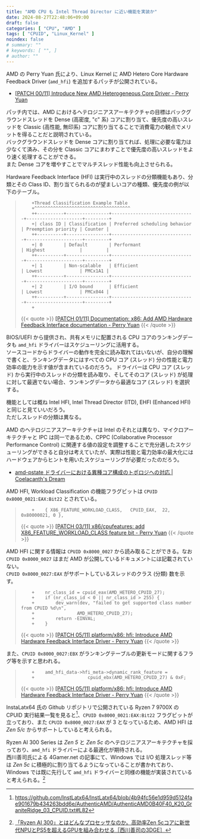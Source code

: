 ```yaml
---
title: "AMD CPU も Intel Thread Director に近い機能を実装か"
date: 2024-08-27T22:48:06+09:00
draft: false
categories: [ "CPU", "AMD" ]
tags: [ "CPUID", "Linux_Kernel" ]
noindex: false
# summary: ""
# keywords: [ "", ]
# author: ""
---
```


AMD の Perry Yuan 氏により、Linux Kernel に AMD Hetero Core Hardware Feedback Driver (`amd_hfi`) を追加するパッチが公開されている。  

 * [[PATCH 00/11] Introduce New AMD Heterogeneous Core Driver - Perry Yuan](https://lore.kernel.org/platform-driver-x86/cover.1724748733.git.perry.yuan@amd.com/)

パッチ内では、AMD におけるヘテロジニアスアーキテクチャの目標はバックグラウンドスレッドを Dense (高密度, "c" 系) コアに割り当て、優先度の高いスレッドを Classic (高性能, 無印系) コアに割り当てることで消費電力の観点でメリットを得ることだと説明されている。  
バックグラウンドスレッドを Dense コアに割り当てれば、処理に必要な電力は少なくて済み、その分を Classic コアにまわすことで優先度の高いスレッドをより速く処理することができる。  
また Dense コアを増やすことでマルチスレッド性能も向上させられる。  

Hardware Feedback Interface (HFI) は実行中のスレッドの分類機能もあり、分類とその Class ID、割り当てられるのが望ましいコアの種類、優先度の例が以下のテーブル。  

 >         +Thread Classification Example Table
 >         +^^^^^^^^^^^^^^^^^^^^^^^^^^^^^^^^^^^^
 >         ++----------+----------------+-------------------------------+---------------------+---------+
 >         +| class ID | Classification | Preferred scheduling behavior | Preemption priority | Counter |
 >         ++----------+----------------+-------------------------------+---------------------+---------+
 >         +| 0        | Default        | Performant                    | Highest             |         |
 >         ++----------+----------------+-------------------------------+---------------------+---------+
 >         +| 1        | Non-scalable   | Efficient                     | Lowest              | PMCx1A1 |
 >         ++----------+----------------+-------------------------------+---------------------+---------+
 >         +| 2        | I/O bound      | Efficient                     | Lowest              | PMCx044 |
 >         ++----------+----------------+-------------------------------+---------------------+---------+
 >         +
 >
 > {{< quote >}} [[PATCH 01/11] Documentation: x86: Add AMD Hardware Feedback Interface documentation - Perry Yuan](https://lore.kernel.org/platform-driver-x86/c4c66679fc6f8432c0402c8def2dc1b09eaa812d.1724748733.git.perry.yuan@amd.com/) {{< /quote >}}

BIOS/UEFI から提供され、共有メモリに配置される CPU コアのランキングデータも `amd_hfi` ドライバーはスケジューリングに活用する。  
ソースコードからドライバーの動作を完全に読み取れてはいないが、自分の理解で書くと、ランキングデータにはすべての CPU コア (スレッド) 分の性能と電力効率の能力を示す値が含まれているのだろう。
ドライバーは CPU コア (スレッド) から実行中のスレッドの分類を読み取り、そしてそのコア (スレッド) が処理に対して最適でない場合、ランキングデータから最適なコア (スレッド) を選択する。  

機能としては概ね Intel HFI, Intel Thread Director (ITD), EHFI (Enhanced HFI) と同じと見ていいだろう。  
ただしスレッドの分類は異なる。  

AMD のヘテロジニアスアーキテクチャは Intel のそれとは異なり、マイクロアーキテクチャと IPC は同一であるため、CPPC (Collaborative Processor Performance Control) に関連する値の設定を調整することで充分適したスケジューリングができると自分は考えていたが、実際は性能と電力効率の最大化にはハードウェアからヒントを用いたスケジューリングが必要だったのだろう。  

 * [amd-pstate ドライバーにおける異種コア構成のトポロジへの対応 | Coelacanth's Dream](/posts/2024/05/22/amd-pstate-hetero-core-topology/)

AMD HFI, Workload Classification の機能フラグビットは `CPUID 0x8000_0021:EAX:Bit22` とされている。  

 >         +	{ X86_FEATURE_WORKLOAD_CLASS,   CPUID_EAX,  22, 0x80000021, 0 },
 >
 > {{< quote >}} [[PATCH 03/11] x86/cpufeatures: add X86_FEATURE_WORKLOAD_CLASS feature bit - Perry Yuan](https://lore.kernel.org/platform-driver-x86/067b306ea3457091d5ac97b0cc5b41fcadac10d2.1724748733.git.perry.yuan@amd.com/) {{< /quote >}}

AMD HFI に関する情報は `CPUID 0x8000_0027` から読み取ることができる。なお `CPUID 0x8000_0027` はまだ AMD が公開しているドキュメントには記載されていない。  
`CPUID 0x8000_0027:EAX` がサポートしているスレッドのクラス (分類) 数を示す。  

 >         +	nr_class_id = cpuid_eax(AMD_HETERO_CPUID_27);
 >         +	if (nr_class_id < 0 || nr_class_id > 255) {
 >         +		dev_warn(dev, "failed to get supported class number from CPUID %d\n",
 >         +				AMD_HETERO_CPUID_27);
 >         +		return -EINVAL;
 >         +	}
 >
 > {{< quote >}} [[PATCH 05/11] platform/x86: hfi: Introduce AMD Hardware Feedback Interface Driver - Perry Yuan](https://lore.kernel.org/platform-driver-x86/8d3d75941a87839ab88dff20e89b73c0f5e6cb2a.1724748733.git.perry.yuan@amd.com/) {{< /quote >}}

また、`CPUID 0x8000_0027:EBX` がランキングテーブルの更新モードに関するフラグ等を示すと思われる。  

 >         +	amd_hfi_data->hfi_meta->dynamic_rank_feature =
 >         +					cpuid_ebx(AMD_HETERO_CPUID_27) & 0xF;
 >
 > {{< quote >}} [[PATCH 05/11] platform/x86: hfi: Introduce AMD Hardware Feedback Interface Driver - Perry Yuan](https://lore.kernel.org/platform-driver-x86/8d3d75941a87839ab88dff20e89b73c0f5e6cb2a.1724748733.git.perry.yuan@amd.com/) {{< /quote >}}

InstaLatx64 氏の Github リポジトリで公開されている Ryzen 7 9700X の CPUID 実行結果一覧を見ると[^cpuid_result]、`CPUID 0x8000_0021:EAX:Bit22` フラグビットが立っており、また `CPUID 0x8000_0027:EAX` が 3 となっているため、AMD HFI は *Zen 5/c* からサポートしていると考えられる。  

[^cpuid_result]: https://github.com/InstLatx64/InstLatx64/blob/4b94fc56e1d959d5124fae901679b434263bdd6e/AuthenticAMD/AuthenticAMD0B40F40_K20_GraniteRidge_03_CPUID.txt#L82

Ryzen AI 300 Series は *Zen 5* と *Zen 5c* のヘテロジニアスアーキテクチャを採っており、`amd_hfi` ドライバーによる最適化が期待される。  
西川善司氏による 4Gamer.net の記事にて、Windows では I/O 処理スレッド等は *Zen 5c* に積極的に割り当てるようになっていることが書かれており、Windows では既に先行して `amd_hfi` ドライバーと同様の機能が実装されていると考えられる。[^4gamer]  

[^4gamer]: [「Ryzen AI 300」とはどんなプロセッサなのか。高効率Zen 5cコアに新世代NPUとPS5を超えるGPUを組み合わせる［西川善司の3DGE］](https://www.4gamer.net/games/804/G080449/20240729031/)


